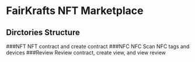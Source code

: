 # FairKrafts NFT Marketplace
## Dirctories Structure
###NFT
NFT contract and create contract
###NFC
NFC
Scan NFC tags and devices
###Review
Review contract, create view, and view review
